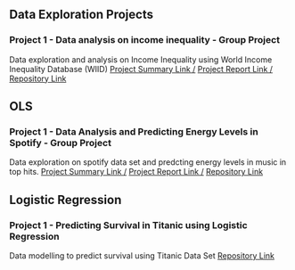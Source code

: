 ## Data Exploration Projects

### Project 1 - Data analysis on income inequality - Group Project 
Data exploration and analysis on Income Inequality using World Income Inequality Database (WIID)
[Project Summary Link /](https://treshanwaas.github.io/ANALYSIS-ON-INCOME-INEQUALITY/)
[Project Report Link /](https://github.com/treshanwaas/ANALYSIS-ON-INCOME-INEQUALITY/blob/d99d57a5413c2be882b85afe4f6edf7dcf752c52/Report%20on%20World%20Income%20Inequality.pdf)
[Repository Link](https://github.com/treshanwaas/ANALYSIS-ON-INCOME-INEQUALITY)

## OLS

### Project 1 - Data Analysis and Predicting Energy Levels in Spotify - Group Project 
Data exploration on spotify data set and predcting energy levels in music in top hits. 
[Project Summary Link /](https://github.com/treshanwaas/Spofity--Predicting-Energy-Levels-using-OLS-and-Random-Forest/blob/main/Summary%20Paper.pdf)
[Project Report Link /](https://github.com/treshanwaas/Spofity--Predicting-Energy-Levels-using-OLS-and-Random-Forest/blob/59321234297b5cc7990085c4547539842fda21f8/Project%20Report.pdf)
[Repository Link](https://github.com/treshanwaas/Spofity--Predicting-Energy-Levels-using-OLS-and-Random-Forest)


## Logistic Regression

### Project 1 - Predicting Survival in Titanic using Logistic Regression 
Data modelling to predict survival using Titanic Data Set 
[Repository Link](https://github.com/treshanwaas/Logistic-Regression-Titanic-Dataset)




